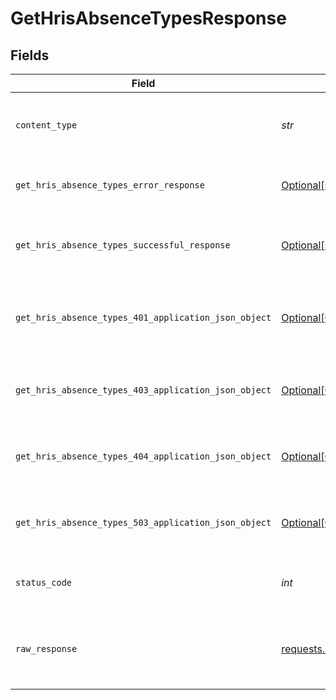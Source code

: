 # GetHrisAbsenceTypesResponse


## Fields

| Field                                                                                                                  | Type                                                                                                                   | Required                                                                                                               | Description                                                                                                            |
| ---------------------------------------------------------------------------------------------------------------------- | ---------------------------------------------------------------------------------------------------------------------- | ---------------------------------------------------------------------------------------------------------------------- | ---------------------------------------------------------------------------------------------------------------------- |
| `content_type`                                                                                                         | *str*                                                                                                                  | :heavy_check_mark:                                                                                                     | HTTP response content type for this operation                                                                          |
| `get_hris_absence_types_error_response`                                                                                | [Optional[shared.GetHrisAbsenceTypesErrorResponse]](../../models/shared/gethrisabsencetypeserrorresponse.md)           | :heavy_minus_sign:                                                                                                     | GET /hris/absence-types Error response                                                                                 |
| `get_hris_absence_types_successful_response`                                                                           | [Optional[shared.GetHrisAbsenceTypesSuccessfulResponse]](../../models/shared/gethrisabsencetypessuccessfulresponse.md) | :heavy_minus_sign:                                                                                                     | GET /hris/absence-types Successful response                                                                            |
| `get_hris_absence_types_401_application_json_object`                                                                   | [Optional[GetHrisAbsenceTypes401ApplicationJSON]](../../models/operations/gethrisabsencetypes401applicationjson.md)    | :heavy_minus_sign:                                                                                                     | Returned when the authentication header was invalid or missing.                                                        |
| `get_hris_absence_types_403_application_json_object`                                                                   | [Optional[GetHrisAbsenceTypes403ApplicationJSON]](../../models/operations/gethrisabsencetypes403applicationjson.md)    | :heavy_minus_sign:                                                                                                     | Returned when the passed integration is inactive.                                                                      |
| `get_hris_absence_types_404_application_json_object`                                                                   | [Optional[GetHrisAbsenceTypes404ApplicationJSON]](../../models/operations/gethrisabsencetypes404applicationjson.md)    | :heavy_minus_sign:                                                                                                     | Returned when a requested resource is not found.                                                                       |
| `get_hris_absence_types_503_application_json_object`                                                                   | [Optional[GetHrisAbsenceTypes503ApplicationJSON]](../../models/operations/gethrisabsencetypes503applicationjson.md)    | :heavy_minus_sign:                                                                                                     | Returned when no sync has finished successfully yet                                                                    |
| `status_code`                                                                                                          | *int*                                                                                                                  | :heavy_check_mark:                                                                                                     | HTTP response status code for this operation                                                                           |
| `raw_response`                                                                                                         | [requests.Response](https://requests.readthedocs.io/en/latest/api/#requests.Response)                                  | :heavy_minus_sign:                                                                                                     | Raw HTTP response; suitable for custom response parsing                                                                |